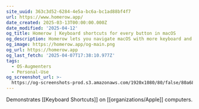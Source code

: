 ```yaml
---
site_uuid: 363c3d52-6284-4e5a-bc6a-bc1ad88bf4f7
url: https://www.homerow.app/
date_created: 2025-03-13T00:00:00.000Z
date_modified: '2025-04-12'
og_title: Homerow | Keyboard shortcuts for every button in macOS
og_description: Homerow lets you navigate macOS with more keyboard and less mouse.
og_image: https://homerow.app/og-main.png
og_url: https://homerow.app
og_last_fetch: '2025-04-07T17:38:10.977Z'
tags:
  - OS-Augmenters
  - Personal-Use
og_screenshot_url: >-
  https://og-screenshots-prod.s3.amazonaws.com/1920x1080/80/false/80a681689904449c1264d4d3b88a09a80ee5e1d0765fb0a0704c190608366872.jpeg
---
```





















Demonstrates [[Keyboard Shortcuts]] on [[organizations/Apple]] computers.

